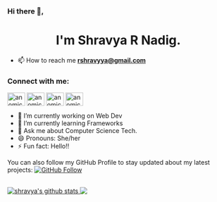 ### Hi there 👋,
<h1 align="center"> I'm Shravya R Nadig.</h1>

- 📫 How to reach me **rshravyya@gmail.com**

<h3 align="left">Connect with me:</h3>
<p align="left">
<a href="https://www.linkedin.com/in/shravya-nadig-79nn4324/" target="blank"><img align="center" src="https://raw.githubusercontent.com/rahuldkjain/github-profile-readme-generator/master/src/images/icons/Social/linked-in-alt.svg" alt="anomic" height="30" width="40" /></a>
<a href="https://www.codechef.com/users/megha2507" target="blank"><img align="center" src="https://cdn.jsdelivr.net/npm/simple-icons@3.1.0/icons/codechef.svg" alt="anomic30" height="30" width="40" /></a>
<a href="https://www.hackerrank.com/megha25072001" target="blank"><img align="center" src="https://raw.githubusercontent.com/rahuldkjain/github-profile-readme-generator/master/src/images/icons/Social/hackerrank.svg" alt="anomic" height="30" width="40" /></a>
<a href="https://leetcode.com/Megha25/" target="blank"><img align="center" src="https://raw.githubusercontent.com/rahuldkjain/github-profile-readme-generator/master/src/images/icons/Social/leet-code.svg" alt="anomic" height="30" width="40" /></a>
</p>

- 🔭 I’m currently working on Web Dev
- 🌱 I’m currently learning Frameworks<!-- - 👯 I’m looking to collaborate on  - 🤔 I’m looking for help with  -->
- 💬 Ask me about Computer Science Tech.<!-- - 📫 How to reach me: ... -->
- 😄 Pronouns: She/her
- ⚡ Fun fact: Hello!!

You can also follow my GitHub Profile to stay updated about my latest projects: [![GitHub Follow](https://img.shields.io/badge/Connect-ShravyaRNadig-blue.svg?logo=Github&longCache=true&style=social&label=Follow)](https://github.com/ShravyaRNadig)

<br/>
<a href="https://github.com/ShravyaRNadig">
 <img align="" src="https://github-readme-stats.vercel.app/api?username=ShravyaRNadig&show_icons=true&theme=light&line_height=27" alt="shravya's github stats"/>
</a>
<a href="https://github.com/ShravyaRNadig">
  <img align="top" src="https://github-readme-stats.vercel.app/api/top-langs/?username=ShravyaRNadig&theme=light&hide_langs_below=1" />
</a>
